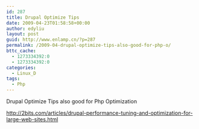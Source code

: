 ```yaml
---
id: 287
title: Drupal Optimize Tips
date: 2009-04-23T01:58:58+00:00
author: edyliu
layout: post
guid: http://www.enlamp.cn/?p=287
permalink: /2009-04-drupal-optimize-tips-also-good-for-php-o/
bttc_cache:
  - 1273334392:0
  - 1273334392:0
categories:
  - Linux_D
tags:
  - Php
---
```

Drupal Optimize Tips also good for Php Optimization 

http://2bits.com/articles/drupal-performance-tuning-and-optimization-for-large-web-sites.html